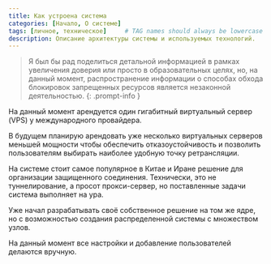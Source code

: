 ```yaml
---
title: Как устроена система
categories: [Начало, О системе]
tags: [личное, техническое]     # TAG names should always be lowercase
description: Описание архитектуры системы и используемых технологий.
---
```


> Я был бы рад поделиться детальной информацией в рамках увеличения доверия или просто в образовательных целях, но, на данный момент, распространение информации о способах обхода блокировок запрещенных ресурсов является незаконной деятельностью.
{: .prompt-info }

На данный момент арендуется один гигабитный виртуальный сервер (VPS) у международного провайдера.

В будущем планирую арендовать уже несколько виртуальных серверов меньшей мощности чтобы обеспечить отказоустойчивость и позволить пользователям выбирать наиболее удобную точку ретрансляции.

На системе стоит самое популярное в Китае и Иране решение для организации защищенного соединения. Технически, это не туннелирование, а просот прокси-сервер, но поставленные задачи система выполняет на ура.

Уже начал разрабатывать своё собственное решение на том же ядре, но с возможностью создания распределенной системы с множеством узлов.

На данный момент все настройки и добавление пользователей делаются вручную.